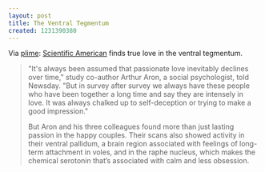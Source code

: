 ```yaml
---
layout: post
title: The Ventral Tegmentum
created: 1231390380
---
```

Via [plime](http://www.plime.com/plime-com/l/88068/1/):  [Scientific American](http://www.sciam.com/blog/60-second-science/post.cfm?id=this-is-your-brain-on-love-lasting-2009-01-06) finds true love in the ventral tegmentum.

> "It's always been assumed that passionate love inevitably declines over time," study co-author Arthur Aron, a social psychologist, told Newsday. "But in survey after survey we always have these people who have been together a long time and say they are intensely in love. It was always chalked up to self-deception or trying to make a good impression." <!--break-->
>
> But Aron and his three colleagues found more than just lasting passion in the happy couples. Their scans also showed activity in their ventral pallidum, a brain region associated with feelings of long-term attachment in voles, and in the raphe nucleus, which makes the chemical serotonin that’s associated with calm and less obsession. 
